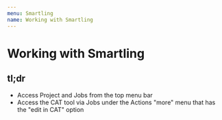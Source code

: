 ```yaml
---
menu: Smartling
name: Working with Smartling
---
```


# Working with Smartling

## tl;dr

- Access Project and Jobs from the top menu bar
- Access the CAT tool via Jobs under the Actions "more" menu that has the "edit in CAT" option
